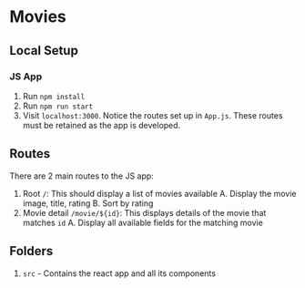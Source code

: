 # Movies

## Local Setup
### JS App
1. Run `npm install`
2. Run `npm run start`
3. Visit `localhost:3000`. Notice the routes set up in `App.js`. These routes must be retained as the app is developed.

## Routes
There are 2 main routes to the JS app:
1. Root `/`: This should display a list of movies available
   A. Display the movie image, title, rating
   B. Sort by rating
2. Movie detail `/movie/${id}`: This displays details of the movie that matches `id`
   A. Display all available fields for the matching movie

## Folders

1. `src` - Contains the react app and all its components

